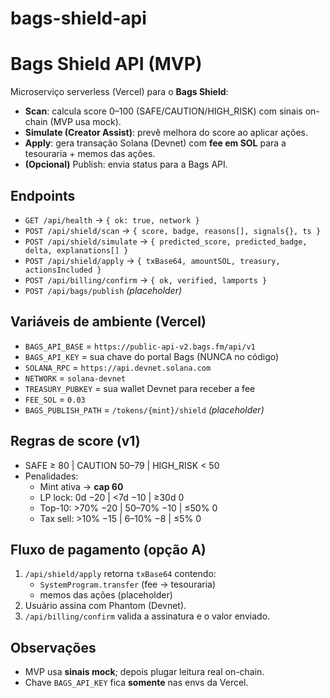 # bags-shield-api
# Bags Shield API (MVP)

Microserviço serverless (Vercel) para o **Bags Shield**:
- **Scan**: calcula score 0–100 (SAFE/CAUTION/HIGH_RISK) com sinais on-chain (MVP usa mock).
- **Simulate (Creator Assist)**: prevê melhora do score ao aplicar ações.
- **Apply**: gera transação Solana (Devnet) com **fee em SOL** para a tesouraria + memos das ações.
- **(Opcional)** Publish: envia status para a Bags API.

## Endpoints
- `GET /api/health` → `{ ok: true, network }`
- `POST /api/shield/scan` → `{ score, badge, reasons[], signals{}, ts }`
- `POST /api/shield/simulate` → `{ predicted_score, predicted_badge, delta, explanations[] }`
- `POST /api/shield/apply` → `{ txBase64, amountSOL, treasury, actionsIncluded }`
- `POST /api/billing/confirm` → `{ ok, verified, lamports }`
- `POST /api/bags/publish` *(placeholder)*

## Variáveis de ambiente (Vercel)
- `BAGS_API_BASE` = `https://public-api-v2.bags.fm/api/v1`
- `BAGS_API_KEY`  = sua chave do portal Bags (NUNCA no código)
- `SOLANA_RPC`    = `https://api.devnet.solana.com`
- `NETWORK`       = `solana-devnet`
- `TREASURY_PUBKEY` = sua wallet Devnet para receber a fee
- `FEE_SOL`       = `0.03`
- `BAGS_PUBLISH_PATH` = `/tokens/{mint}/shield` *(placeholder)*

## Regras de score (v1)
- SAFE ≥ 80 | CAUTION 50–79 | HIGH_RISK < 50  
- Penalidades:
  - Mint ativa → **cap 60**  
  - LP lock: 0d −20 | <7d −10 | ≥30d 0  
  - Top-10: >70% −20 | 50–70% −10 | ≤50% 0  
  - Tax sell: >10% −15 | 6–10% −8 | ≤5% 0

## Fluxo de pagamento (opção A)
1. `/api/shield/apply` retorna `txBase64` contendo:
   - `SystemProgram.transfer` (fee → tesouraria)
   - memos das ações (placeholder)
2. Usuário assina com Phantom (Devnet).
3. `/api/billing/confirm` valida a assinatura e o valor enviado.

## Observações
- MVP usa **sinais mock**; depois plugar leitura real on-chain.
- Chave `BAGS_API_KEY` fica **somente** nas envs da Vercel.
